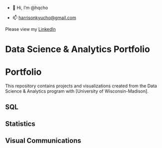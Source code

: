 - 👋 Hi, I’m @hqcho

- 📫 harrisonkyucho@gmail.com

<!---
hqcho/hqcho is a ✨ special ✨ repository because its `README.md` (this file) appears on your GitHub profile.
You can click the Preview link to take a look at your changes.
--->

Please view my [LinkedIn](https://www.linkedin.com/in/harrison-cho-74279a220/)

# Data Science & Analytics Portfolio
# Portfolio
This repository contains projects and visualizations created from the Data Science & Analytics program with [University of Wisconsin-Madison].

## SQL

## Statistics

## Visual Communications



